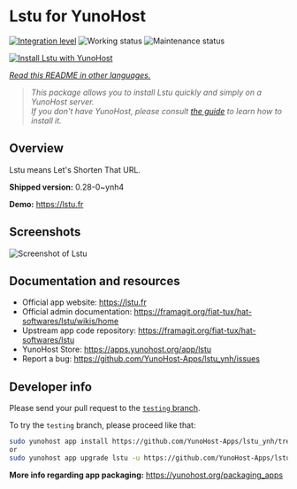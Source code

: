 <!--
N.B.: This README was automatically generated by <https://github.com/YunoHost/apps/tree/master/tools/readme_generator>
It shall NOT be edited by hand.
-->

# Lstu for YunoHost

[![Integration level](https://apps.yunohost.org/badge/integration/lstu)](https://ci-apps.yunohost.org/ci/apps/lstu/)
![Working status](https://apps.yunohost.org/badge/state/lstu)
![Maintenance status](https://apps.yunohost.org/badge/maintained/lstu)

[![Install Lstu with YunoHost](https://install-app.yunohost.org/install-with-yunohost.svg)](https://install-app.yunohost.org/?app=lstu)

*[Read this README in other languages.](./ALL_README.md)*

> *This package allows you to install Lstu quickly and simply on a YunoHost server.*  
> *If you don't have YunoHost, please consult [the guide](https://yunohost.org/install) to learn how to install it.*

## Overview

Lstu means Let's Shorten That URL.


**Shipped version:** 0.28-0~ynh4

**Demo:** <https://lstu.fr>

## Screenshots

![Screenshot of Lstu](./doc/screenshots/LSTU_screenshot.png)

## Documentation and resources

- Official app website: <https://lstu.fr>
- Official admin documentation: <https://framagit.org/fiat-tux/hat-softwares/lstu/wikis/home>
- Upstream app code repository: <https://framagit.org/fiat-tux/hat-softwares/lstu>
- YunoHost Store: <https://apps.yunohost.org/app/lstu>
- Report a bug: <https://github.com/YunoHost-Apps/lstu_ynh/issues>

## Developer info

Please send your pull request to the [`testing` branch](https://github.com/YunoHost-Apps/lstu_ynh/tree/testing).

To try the `testing` branch, please proceed like that:

```bash
sudo yunohost app install https://github.com/YunoHost-Apps/lstu_ynh/tree/testing --debug
or
sudo yunohost app upgrade lstu -u https://github.com/YunoHost-Apps/lstu_ynh/tree/testing --debug
```

**More info regarding app packaging:** <https://yunohost.org/packaging_apps>
